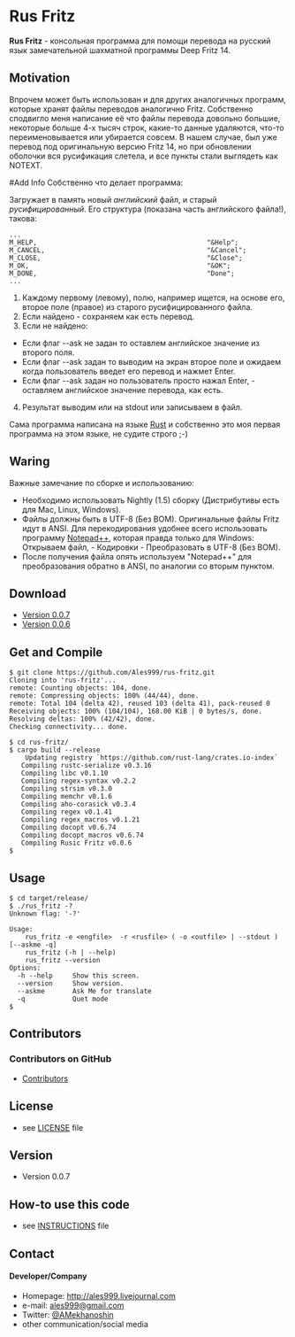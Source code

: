 Rus Fritz
======
**Rus Fritz** - консольная программа для помощи перевода на русский язык замечательной шахматной программы Deep Fritz 14.

## Motivation

Впрочем может быть использован и для других аналогичных программ, которые хранят файлы переводов аналогично Fritz. Собственно сподвигло меня написание её что файлы перевода довольно большие, некоторые больше 4-х тысяч строк, какие-то данные удаляются, что-то переименовывается или убирается совсем.
В нашем случае, был уже перевод под оригинальную версию Fritz 14, но при обновлении оболочки вся русификация слетела, и все пункты стали выглядеть как NOTEXT.

#Add Info
Собственно что делает программа: 

Загружает в память новый _английский_ файл, и старый _русифицированный_. Его структура (показана часть английского файла!), такова:
```
...
M_HELP,                                           "&Help";
M_CANCEL,                                         "&Cancel";
M_CLOSE,                                          "&Close";
M_OK,                                             "&OK";
M_DONE,                                           "Done";
...
```
1. Каждому первому (левому), полю, например ищется, на основе его, второе поле (правое) из старого русифицированного файла.
2. Если найдено - сохраняем как есть перевод.
3. Если не найдено:
 * Если флаг --ask не задан то оставлем английское значение из второго поля.
 * Если флаг --ask задан то выводим на экран второе поле и ожидаем когда пользователь введет его перевод и нажмет Enter.
 * Если флаг --ask задан но пользователь просто нажал Enter, - оставляем английское значение перевода, как есть.
4. Результат выводим или на stdout или записываем в  файл.

Сама программа написана на языке [Rust](https://www.rust-lang.org/) и собственно это моя первая программа на этом языке, не судите строго ;-) 

## Waring
Важные замечание по сборке и использованию:

* Необходимо использовать Nightly (1.5) сборку (Дистрибутивы есть для Mac, Linux, Windows).
* Файлы должны быть в UTF-8 (Без BOM). Оригинальные файлы Fritz идут в ANSI. Для перекодирования удобнее всего использовать программу [Notepad++](https://notepad-plus-plus.org), которая правда только для  Windows: Открываем файл, - Кодировки - Преобразовать в UTF-8 (Без BOM).
* После получения файла опять используем "Notepad++" для преобразования обратно в ANSI, по аналогии со вторым пунктом.

## Download
* [Version 0.0.7](https://github.com/Ales999/rus-fritz/archive/rusfritz-0.0.7.zip)
* [Version 0.0.6](https://github.com/Ales999/rus-fritz/archive/0.0.6.zip)

## Get and Compile
```
$ git clone https://github.com/Ales999/rus-fritz.git
Cloning into 'rus-fritz'...
remote: Counting objects: 104, done.
remote: Compressing objects: 100% (44/44), done.
remote: Total 104 (delta 42), reused 103 (delta 41), pack-reused 0
Receiving objects: 100% (104/104), 168.00 KiB | 0 bytes/s, done.
Resolving deltas: 100% (42/42), done.
Checking connectivity... done.

$ cd rus-fritz/
$ cargo build --release
    Updating registry `https://github.com/rust-lang/crates.io-index`
   Compiling rustc-serialize v0.3.16
   Compiling libc v0.1.10
   Compiling regex-syntax v0.2.2
   Compiling strsim v0.3.0
   Compiling memchr v0.1.6
   Compiling aho-corasick v0.3.4
   Compiling regex v0.1.41
   Compiling regex_macros v0.1.21
   Compiling docopt v0.6.74
   Compiling docopt_macros v0.6.74
   Compiling Rusic Fritz v0.0.6
$   
```

## Usage
```
$ cd target/release/
$ ./rus_fritz -?
Unknown flag: '-?'

Usage:
	rus_fritz -e <engfile>  -r <rusfile> ( -o <outfile> | --stdout ) [--askme -q]
	rus_fritz (-h | --help)
	rus_fritz --version
Options:
  -h --help		Show this screen.
  --version		Show version.
  --askme		Ask Me for translate
  -q			Quet mode
$
```

## Contributors

### Contributors on GitHub
* [Contributors](https://github.com/Ales999/rus-fritz/graphs/contributors)


## License 
* see [LICENSE](https://github.com/Ales999/rus-fritz/blob/master/LICENSE) file

## Version 
* Version 0.0.7

## How-to use this code
* see [INSTRUCTIONS](https://github.com/Ales999/rus-fritz/blob/master/INSTRUCTIONS.md) file

## Contact
#### Developer/Company
* Homepage:  http://ales999.livejournal.com
* e-mail:  ales999@gmail.com
* Twitter: [@AMekhanoshin](https://twitter.com/AMekhanoshin "AMekhanoshin on twitter")
* other communication/social media
